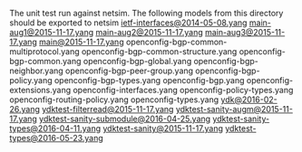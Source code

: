 The unit test run against netsim. The following models from this directory should be exported
to netsim
ietf-interfaces@2014-05-08.yang
main-aug1@2015-11-17.yang
main-aug2@2015-11-17.yang
main-aug3@2015-11-17.yang
main@2015-11-17.yang
openconfig-bgp-common-multiprotocol.yang
openconfig-bgp-common-structure.yang
openconfig-bgp-common.yang
openconfig-bgp-global.yang
openconfig-bgp-neighbor.yang
openconfig-bgp-peer-group.yang
openconfig-bgp-policy.yang
openconfig-bgp-types.yang
openconfig-bgp.yang
openconfig-extensions.yang
openconfig-interfaces.yang
openconfig-policy-types.yang
openconfig-routing-policy.yang
openconfig-types.yang
ydk@2016-02-26.yang
ydktest-filterread@2015-11-17.yang
ydktest-sanity-augm@2015-11-17.yang
ydktest-sanity-submodule@2016-04-25.yang
ydktest-sanity-types@2016-04-11.yang
ydktest-sanity@2015-11-17.yang
ydktest-types@2016-05-23.yang
